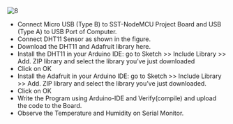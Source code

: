 ![8](https://user-images.githubusercontent.com/65058286/155886275-df69877d-63f6-44f2-bba8-098855b7609c.svg)
- Connect Micro USB (Type B) to SST-NodeMCU Project Board and USB (Type A) to USB Port of Computer. 
- Connect DHT11 Sensor as shown in the figure.
- Download the DHT11 and Adafruit library here. 
- Install the DHT11 in your Arduino IDE: go to Sketch >> Include Library >> Add. ZIP library and select the library you’ve just downloaded 
- Click on OK
- Install the Adafruit in your Arduino IDE: go to Sketch >> Include Library >> Add. ZIP library and select the library you’ve just downloaded.
- Click on OK
- Write the Program using Arduino-IDE and Verify(compile) and upload the code to the Board.
- Observe the Temperature and Humidity on Serial Monitor.
